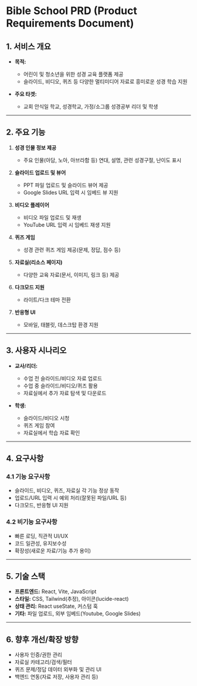 # Bible School PRD (Product Requirements Document)

## 1. 서비스 개요

- **목적:**
  - 어린이 및 청소년을 위한 성경 교육 플랫폼 제공
  - 슬라이드, 비디오, 퀴즈 등 다양한 멀티미디어 자료로 흥미로운 성경 학습 지원

- **주요 타겟:**
  - 교회 안식일 학교, 성경학교, 가정/소그룹 성경공부 리더 및 학생

---

## 2. 주요 기능

1. **성경 인물 정보 제공**
   - 주요 인물(아담, 노아, 아브라함 등) 연대, 설명, 관련 성경구절, 난이도 표시

2. **슬라이드 업로드 및 뷰어**
   - PPT 파일 업로드 및 슬라이드 뷰어 제공
   - Google Slides URL 입력 시 임베드 뷰 지원

3. **비디오 플레이어**
   - 비디오 파일 업로드 및 재생
   - YouTube URL 입력 시 임베드 재생 지원

4. **퀴즈 게임**
   - 성경 관련 퀴즈 게임 제공(문제, 정답, 점수 등)

5. **자료실(리소스 페이지)**
   - 다양한 교육 자료(문서, 이미지, 링크 등) 제공

6. **다크모드 지원**
   - 라이트/다크 테마 전환

7. **반응형 UI**
   - 모바일, 태블릿, 데스크탑 환경 지원

---

## 3. 사용자 시나리오

- **교사/리더:**
  - 수업 전 슬라이드/비디오 자료 업로드
  - 수업 중 슬라이드/비디오/퀴즈 활용
  - 자료실에서 추가 자료 탐색 및 다운로드

- **학생:**
  - 슬라이드/비디오 시청
  - 퀴즈 게임 참여
  - 자료실에서 학습 자료 확인

---

## 4. 요구사항

### 4.1 기능 요구사항
- 슬라이드, 비디오, 퀴즈, 자료실 각 기능 정상 동작
- 업로드/URL 입력 시 예외 처리(잘못된 파일/URL 등)
- 다크모드, 반응형 UI 지원

### 4.2 비기능 요구사항
- 빠른 로딩, 직관적 UI/UX
- 코드 일관성, 유지보수성
- 확장성(새로운 자료/기능 추가 용이)

---

## 5. 기술 스택
- **프론트엔드:** React, Vite, JavaScript
- **스타일:** CSS, Tailwind(추정), 아이콘(lucide-react)
- **상태 관리:** React useState, 커스텀 훅
- **기타:** 파일 업로드, 외부 임베드(Youtube, Google Slides)

---

## 6. 향후 개선/확장 방향
- 사용자 인증/권한 관리
- 자료실 카테고리/검색/필터
- 퀴즈 문제/정답 데이터 외부화 및 관리 UI
- 백엔드 연동(자료 저장, 사용자 관리 등) 

